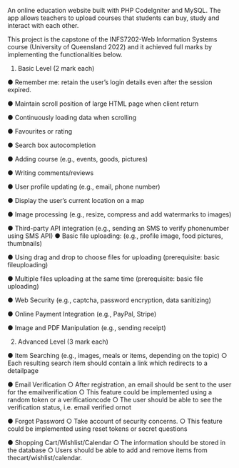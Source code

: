An online education website built with PHP CodeIgniter and MySQL. The app allows teachers to upload courses that students can buy, study and interact with each other.

This project is the capstone of the INFS7202-Web Information Systems course (University of Queensland 2022) and it achieved full marks by implementing the  functionalities below.

1. Basic Level (2 mark each)

● Remember me: retain the user’s login details even after the session expired.

● Maintain scroll position of large HTML page when client return

● Continuously loading data when scrolling

● Favourites or rating

● Search box autocompletion

● Adding course (e.g., events, goods, pictures)

● Writing comments/reviews

● User profile updating (e.g., email, phone number)

● Display the user’s current location on a map

● Image processing (e.g., resize, compress and add watermarks to images)

● Third-party API integration (e.g., sending an SMS to verify phonenumber using SMS API) ● Basic file uploading: (e.g., profile image, food pictures, thumbnails)

● Using drag and drop to choose files for uploading (prerequisite: basic fileuploading)

● Multiple files uploading at the same time (prerequisite: basic file uploading)

● Web Security (e.g., captcha, password encryption, data sanitizing)

● Online Payment Integration (e.g., PayPal, Stripe)

● Image and PDF Manipulation (e.g., sending receipt)


2. Advanced Level (3 mark each)

● Item Searching (e.g., images, meals or items, depending on the topic)
○ Each resulting search item should contain a link which redirects to a detailpage

● Email Verification
○ After registration, an email should be sent to the user for the emailverification
○ This feature could be implemented using a random token or a verificationcode
○ The user should be able to see the verification status, i.e. email verified ornot

● Forgot Password
○ Take account of security concerns.
○ This feature could be implemented using reset tokens or secret questions

● Shopping Cart/Wishlist/Calendar
○ The information should be stored in the database
○ Users should be able to add and remove items from thecart/wishlist/calendar.
